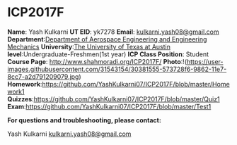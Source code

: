 # ICP2017F
**Name**: Yash Kulkarni
**UT EID**: yk7278
**Email**: kulkarni.yash08@gmail.com
**Department**:[Department of Aerospace Engineering and Engineering Mechanics](http://www.ae.utexas.edu/)
**University**:[The University of Texas at Austin](https://www.utexas.edu/)
**level**:Undergraduate-Freshmen(1st year)
**ICP Class Position**: Student
**Course Page**: http://www.shahmoradi.org/ICP2017F/
**Photo**:!(https://user-images.githubusercontent.com/31543154/30381555-573728f6-9862-11e7-8cc7-a2d791209079.jpg)
**Homework**:https://github.com/YashKulkarni07/ICP2017F/blob/master/Homework1
**Quizzes**:https://github.com/YashKulkarni07/ICP2017F/blob/master/Quiz1
**Exam**:https://github.com/YashKulkarni07/ICP2017F/blob/master/Test1

**For questions and troubleshooting, please contact:**

Yash Kulkarni
kulkarni.yash08@gmail.com
